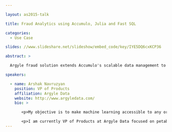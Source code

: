 ```yaml
---

layout: as2015-talk

title: Fraud Analytics using Accumulo, Julia and Fast SQL

categories:
  - Use Case

slides: //www.slideshare.net/slideshow/embed_code/key/IYE5DQ6cxKCP36

abstract: >

  Argyle fraud solution extends Accumulo's scalable data management to new analytic areas.  Julia machine learning models used for identifying telecom and financial services fraud leverage instant rowkey lookups from Accumulo, while distributed SQL engine provides interface for common data visualization tools.

speakers:

  - name: Arshak Navruzyan
    position: VP of Products
    affiliation: Argyle Data
    website: http://www.argyledata.com/
    bio: >

       <p>My objective is to make machine learning accessible to any organization or individual that wants to transform the world through data.</p>

       <p>I am currently VP of Products at Argyle Data focused on petabyte-scale fraud applications using machine learning and Accumulo.  Previously I held senior engineering and product management roles at Alpine Data Labs, Endeca and Oracle.</p>
---
```

